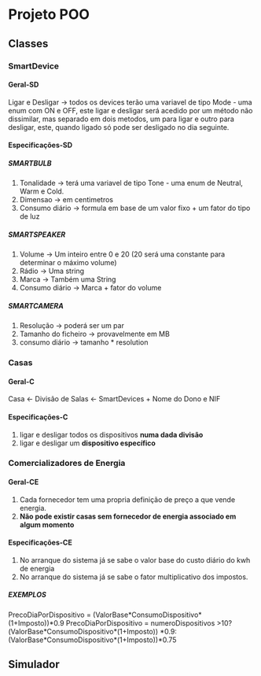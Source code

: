 # Projeto POO

## Classes

### SmartDevice

#### Geral-SD

Ligar e Desligar -> todos os devices terão uma variavel de tipo Mode - uma enum com ON e OFF, este ligar e desligar será acedido por um método não dissimilar, mas separado em dois metodos, um para ligar e outro para desligar, este, quando ligado só pode ser desligado no dia seguinte.

#### Especificações-SD

##### SMARTBULB

1. Tonalidade -> terá uma variavel de tipo Tone - uma enum de Neutral, Warm e Cold.
2. Dimensao -> em centimetros
3. Consumo diário -> formula em base de um valor fixo + um fator do tipo de luz

##### SMARTSPEAKER

1. Volume -> Um inteiro entre 0 e 20 (20 será uma constante para determinar o máximo volume)
2. Rádio -> Uma string
3. Marca -> Também uma String
4. Consumo diário -> Marca + fator do volume

##### SMARTCAMERA

1. Resolução -> poderá ser um par
2. Tamanho do ficheiro -> provavelmente em MB
3. consumo diário -> tamanho * resolution

### Casas

#### Geral-C

Casa <- Divisão de Salas <- SmartDevices + Nome do Dono e NIF

#### Especificações-C

1. ligar e desligar todos os dispositivos **numa dada divisão**
2. ligar e desligar um **dispositivo específico**

### Comercializadores de Energia

#### Geral-CE

1. Cada fornecedor tem uma propria definição de preço a que vende energia.
2. **Não pode existir casas sem fornecedor de energia associado em algum momento**

#### Especificações-CE

1. No arranque do sistema já se sabe o valor base do custo diário do kwh de energia
2. No arranque do sistema já se sabe o fator multiplicativo dos impostos.

##### EXEMPLOS

PrecoDiaPorDispositivo = (ValorBase\*ConsumoDispositivo\*(1+Imposto))\*0.9
PrecoDiaPorDispositivo = numeroDispositivos >10?(ValorBase\*ConsumoDispositivo\*(1+Imposto)) \*0.9:(ValorBase\*ConsumoDispositivo\*(1+Imposto))*0.75

## Simulador
